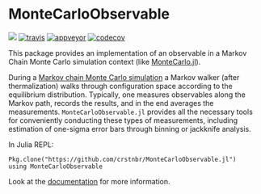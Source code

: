 # MonteCarloObservable

[![](https://img.shields.io/badge/docs-latest-blue.svg)](https://crstnbr.github.io/MonteCarloObservable.jl/latest)
[![travis][travis-img]](https://travis-ci.org/crstnbr/MonteCarloObservable.jl)
[![appveyor][appveyor-img]](https://ci.appveyor.com/project/crstnbr/montecarloobservable-jl/branch/master)
[![codecov][codecov-img]](http://codecov.io/github/crstnbr/MonteCarloObservable.jl?branch=master)

[travis-img]: https://img.shields.io/travis/crstnbr/MonteCarloObservable.jl/master.svg?label=Linux+/+macOS
[appveyor-img]: https://img.shields.io/appveyor/ci/crstnbr/montecarloobservable-jl/master.svg?label=Windows
[codecov-img]: https://img.shields.io/codecov/c/github/crstnbr/MonteCarloObservable.jl/master.svg?label=codecov

This package provides an implementation of an observable in a Markov Chain Monte Carlo simulation context (like [MonteCarlo.jl](https://github.com/crstnbr/MonteCarlo.jl)).

During a [Markov chain Monte Carlo simulation](https://en.wikipedia.org/wiki/Markov_chain_Monte_Carlo) a Markov walker (after thermalization) walks through configuration space according to the equilibrium distribution. Typically, one measures observables along the Markov path, records the results, and in the end averages the measurements. `MonteCarloObservable.jl` provides all the necessary tools for conveniently conducting these types of measurements, including estimation of one-sigma error bars through binning or jackknife analysis.

In Julia REPL:
```
Pkg.clone("https://github.com/crstnbr/MonteCarloObservable.jl")
using MonteCarloObservable
```

Look at the [documentation](https://crstnbr.github.io/MonteCarloObservable.jl/latest) for more information.
